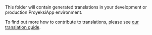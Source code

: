 This folder will contain generated translations in your development or production ProyeksiApp environment.

To find out more how to contribute to translations,
please see [our translation guide](^https://docs.openproject.org/development/#translations).
